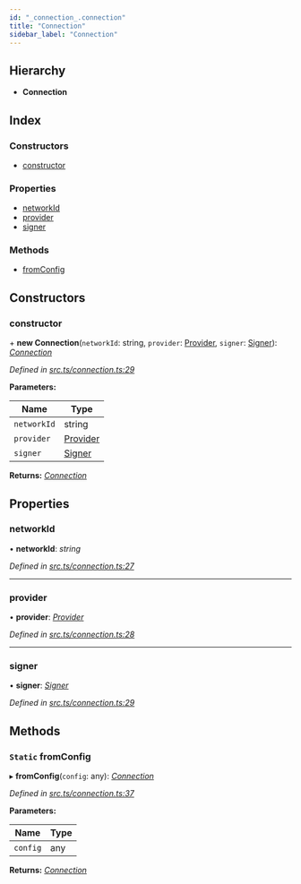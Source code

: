 ```yaml
---
id: "_connection_.connection"
title: "Connection"
sidebar_label: "Connection"
---
```


## Hierarchy

* **Connection**

## Index

### Constructors

* [constructor](_connection_.connection.md#constructor)

### Properties

* [networkId](_connection_.connection.md#networkid)
* [provider](_connection_.connection.md#provider)
* [signer](_connection_.connection.md#signer)

### Methods

* [fromConfig](_connection_.connection.md#static-fromconfig)

## Constructors

###  constructor

\+ **new Connection**(`networkId`: string, `provider`: [Provider](_providers_provider_.provider.md), `signer`: [Signer](_signer_.signer.md)): *[Connection](_connection_.connection.md)*

*Defined in [src.ts/connection.ts:29](https://github.com/nearprotocol/nearlib/blob/de49029/src.ts/connection.ts#L29)*

**Parameters:**

Name | Type |
------ | ------ |
`networkId` | string |
`provider` | [Provider](_providers_provider_.provider.md) |
`signer` | [Signer](_signer_.signer.md) |

**Returns:** *[Connection](_connection_.connection.md)*

## Properties

###  networkId

• **networkId**: *string*

*Defined in [src.ts/connection.ts:27](https://github.com/nearprotocol/nearlib/blob/de49029/src.ts/connection.ts#L27)*

___

###  provider

• **provider**: *[Provider](_providers_provider_.provider.md)*

*Defined in [src.ts/connection.ts:28](https://github.com/nearprotocol/nearlib/blob/de49029/src.ts/connection.ts#L28)*

___

###  signer

• **signer**: *[Signer](_signer_.signer.md)*

*Defined in [src.ts/connection.ts:29](https://github.com/nearprotocol/nearlib/blob/de49029/src.ts/connection.ts#L29)*

## Methods

### `Static` fromConfig

▸ **fromConfig**(`config`: any): *[Connection](_connection_.connection.md)*

*Defined in [src.ts/connection.ts:37](https://github.com/nearprotocol/nearlib/blob/de49029/src.ts/connection.ts#L37)*

**Parameters:**

Name | Type |
------ | ------ |
`config` | any |

**Returns:** *[Connection](_connection_.connection.md)*
